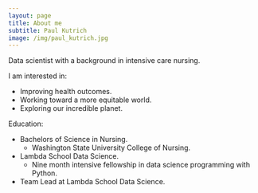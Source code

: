 ```yaml
---
layout: page
title: About me
subtitle: Paul Kutrich
image: /img/paul_kutrich.jpg
---
```


Data scientist with a background in intensive care nursing.

I am interested in:
- Improving health outcomes.
- Working toward a more equitable world.
- Exploring our incredible planet.

Education:
- Bachelors of Science in Nursing.
    - Washington State University College of Nursing.
- Lambda School Data Science.
    - Nine month intensive fellowship in data science programming with Python.
- Team Lead at Lambda School Data Science.
